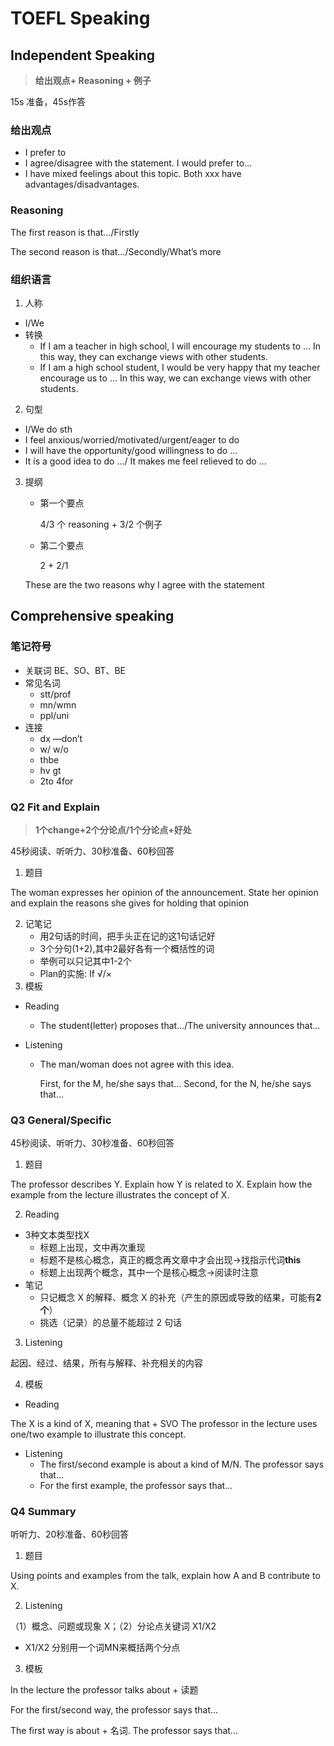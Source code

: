 # TOEFL Speaking
## Independent Speaking
> **给出观点+ Reasoning + 例子**

15s 准备，45s作答

### 给出观点

- I prefer to
- I agree/disagree with the statement. I would prefer to…
- I have mixed feelings about this topic. Both xxx have advantages/disadvantages.

### Reasoning

The first reason is that…/Firstly

The second reason is that…/Secondly/What’s more

### 组织语言

1. 人称
- I/We
- 转换
    - If I am a teacher in high school, I will encourage my students to … In this way, they can exchange views with other students.
    - If I am a high school student, I would be very happy that my teacher encourage us to … In this way, we can exchange views with other students.
2. 句型
- I/We  do sth
- I feel anxious/worried/motivated/urgent/eager to do
- I will have the opportunity/good willingness to do …
- It is a good idea to do …/ It makes me feel relieved to do …
3. 提纲
    - 第一个要点
        
        4/3 个 reasoning + 3/2 个例子
        
    - 第二个要点
        
        2 + 2/1
        
    
    These are the two reasons why I agree with the statement

## Comprehensive speaking
### 笔记符号

- 关联词 BE、SO、BT、BE
- 常见名词
    - stt/prof
    - mn/wmn
    - ppl/uni
- 连接
    - dx —don’t
    - w/ w/o
    - thbe
    - hv gt
    - 2to 4for

### Q2 Fit and Explain

> **1个change+2个分论点/1个分论点+好处**

45秒阅读、听听⼒、30秒准备、60秒回答

1. 题目
    
The woman expresses her opinion of the announcement. State her opinion and explain the reasons she gives for holding that opinion
    
2. 记笔记
    - ⽤2句话的时间，把⼿头正在记的这1句话记好
    - 3个分句(1+2),其中2最好各有一个概括性的词
    - 举例可以只记其中1-2个
    - Plan的实施: If √/×
3. 模板
    
- Reading

    - The student(letter) proposes that…/The university announces that…

- Listening

    - The man/woman does not agree with this idea.
        
        First, for the M, he/she says that...
        Second, for the N, he/she says that...
        

### Q3 General/Specific

45秒阅读、听听⼒、30秒准备、60秒回答

1. 题目

The professor describes Y. Explain how Y is related to X.
Explain how the example from the lecture illustrates the concept of X.

2. Reading

- 3种文本类型找X
    - 标题上出现，文中再次重现
    - 标题不是核心概念，真正的概念再文章中才会出现→找指示代词**this**
    - 标题上出现两个概念，其中一个是核心概念→阅读时注意
- 笔记
    - 只记概念 X 的解释、概念 X 的补充（产生的原因或导致的结果，可能有**2个**）
    - 挑选（记录）的总量不能超过 2 句话

3. Listening
    
起因、经过、结果，所有与解释、补充相关的内容
    
4. 模板

- Reading

The X is a kind of X, meaning that + SVO
The professor in the lecture uses one/two example to illustrate this concept.

- Listening
    - The first/second example is about a kind of M/N. The professor says that...
    - For the first example, the professor says that...

### Q4 Summary

听听⼒、20秒准备、60秒回答

1. 题目
    
Using points and examples from the talk, explain how A and B contribute to X.
    
2. Listening
    
（1）概念、问题或现象 X；（2）分论点关键词 X1/X2

- X1/X2 分别⽤⼀个词MN来概括两个分点

3. 模板
    
In the lecture the professor talks about + 读题

For the first/second way, the professor says that...

The first way is about + 名词. The professor says that...